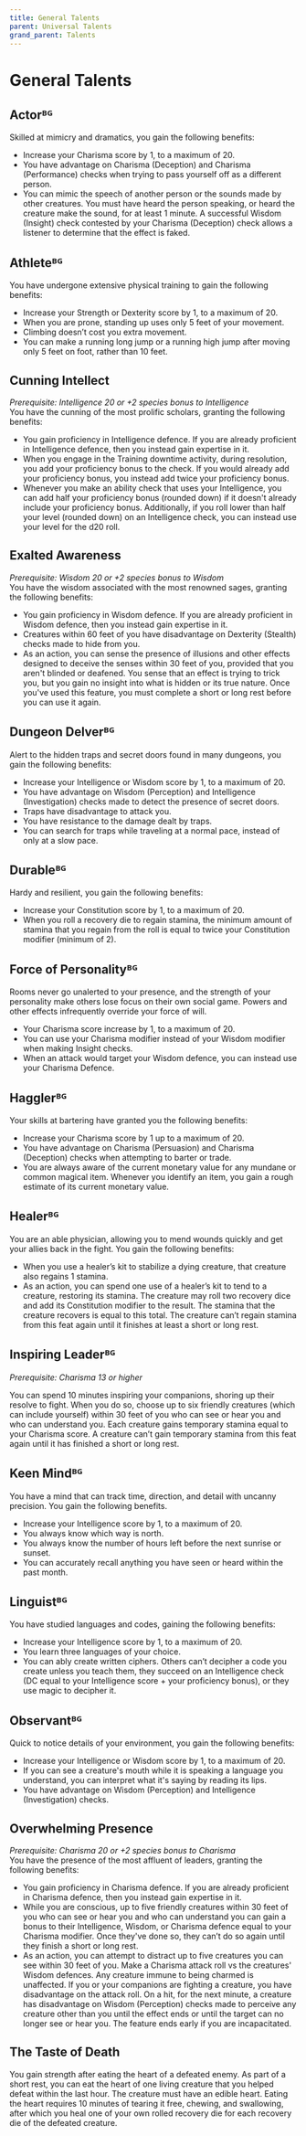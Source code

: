 ```yaml
---
title: General Talents
parent: Universal Talents
grand_parent: Talents
---
```


# General Talents

## Actorᴮᴳ
Skilled at mimicry and dramatics, you gain the following benefits:
* Increase your Charisma score by 1, to a maximum of 20.
* You have advantage on Charisma (Deception) and Charisma (Performance) checks when trying to pass yourself off as a different person.
* You can mimic the speech of another person or the sounds made by other creatures. You must have heard the person speaking, or heard the creature make the sound, for at least 1 minute. A successful Wisdom (Insight) check contested by your Charisma (Deception) check allows a listener to determine that the effect is faked.

## Athleteᴮᴳ
You have undergone extensive physical training to gain the following benefits:
* Increase your Strength or Dexterity score by 1, to a maximum of 20.
* When you are prone, standing up uses only 5 feet of your movement.
* Climbing doesn’t cost you extra movement.
* You can make a running long jump or a running high jump after moving only 5 feet on foot, rather than 10 feet.

## Cunning Intellect
*Prerequisite: Intelligence 20 or +2 species bonus to Intelligence*<br>
You have the cunning of the most prolific scholars, granting the following benefits:
* You gain proficiency in Intelligence defence. If you are already proficient in Intelligence defence, then you instead gain expertise in it.
* When you engage in the Training downtime activity, during resolution, you add your proficiency bonus to the check. If you would already add your proficiency bonus, you instead add twice your proficiency bonus.
* Whenever you make an ability check that uses your Intelligence, you can add half your proficiency bonus (rounded down) if it doesn't already include your proficiency bonus. Additionally, if you roll lower than half your level (rounded down) on an Intelligence check, you can instead use your level for the d20 roll.

## Exalted Awareness
*Prerequisite: Wisdom 20 or +2 species bonus to Wisdom*<br>
You have the wisdom associated with the most renowned sages, granting the following benefits:
* You gain proficiency in Wisdom defence. If you are already proficient in Wisdom defence, then you instead gain expertise in it.
* Creatures within 60 feet of you have disadvantage on Dexterity (Stealth) checks made to hide from you.
* As an action, you can sense the presence of illusions and other effects designed to deceive the senses within 30 feet of you, provided that you aren't blinded or deafened. You sense that an effect is trying to trick you, but you gain no insight into what is hidden or its true nature. Once you've used this feature, you must complete a short or long rest before you can use it again.

## Dungeon Delverᴮᴳ
Alert to the hidden traps and secret doors found in many dungeons, you gain the following benefits:
* Increase your Intelligence or Wisdom score by 1, to a maximum of 20.
* You have advantage on Wisdom (Perception) and Intelligence (Investigation) checks made to detect the presence of secret doors.
* Traps have disadvantage to attack you.
* You have resistance to the damage dealt by traps.
* You can search for traps while traveling at a normal pace, instead of only at a slow pace.

## Durableᴮᴳ
Hardy and resilient, you gain the following benefits:
* Increase your Constitution score by 1, to a maximum of 20.
* When you roll a recovery die to regain stamina, the minimum amount of stamina that you regain from the roll is equal to twice your Constitution modifier (minimum of 2).

## Force of Personalityᴮᴳ
Rooms never go unalerted to your presence, and the strength of your personality make others lose focus on their own social game. Powers and other effects infrequently override your force of will.
* Your Charisma score increase by 1, to a maximum of 20.
* You can use your Charisma modifier instead of your Wisdom modifier when making Insight checks.
* When an attack would target your Wisdom defence, you can instead use your Charisma Defence.

## Hagglerᴮᴳ
Your skills at bartering have granted you the following benefits:
* Increase your Charisma score by 1 up to a maximum of 20.
* You have advantage on Charisma (Persuasion) and Charisma (Deception) checks when attempting to barter or trade.
* You are always aware of the current monetary value for any mundane or common magical item. Whenever you identify an item, you gain a rough estimate of its current monetary value.

## Healerᴮᴳ
You are an able physician, allowing you to mend wounds quickly and get your allies back in the fight. You gain the following benefits:
* When you use a healer’s kit to stabilize a dying creature, that creature also regains 1 stamina.
* As an action, you can spend one use of a healer’s kit to tend to a creature, restoring its stamina. The creature may roll two recovery dice and add its Constitution modifier to the result. The stamina that the creature recovers is equal to this total. The creature can’t regain stamina from this feat again until it finishes at least a short or long rest.

## Inspiring Leaderᴮᴳ
*Prerequisite: Charisma 13 or higher*

You can spend 10 minutes inspiring your companions, shoring up their resolve to fight. When you do so, choose up to six friendly creatures (which can include yourself) within 30 feet of you who can see or hear you and who can understand you. Each creature gains temporary stamina equal to your Charisma score. A creature can’t gain temporary stamina from this feat again until it has finished a short or long rest.

## Keen Mindᴮᴳ
You have a mind that can track time, direction, and detail with uncanny precision. You gain the following benefits.
* Increase your Intelligence score by 1, to a maximum of 20.
* You always know which way is north.
* You always know the number of hours left before the next sunrise or sunset.
* You can accurately recall anything you have seen or heard within the past month.

## Linguistᴮᴳ
You have studied languages and codes, gaining the following benefits:
* Increase your Intelligence score by 1, to a maximum of 20.
* You learn three languages of your choice.
* You can ably create written ciphers. Others can’t decipher a code you create unless you teach them, they succeed on an Intelligence check (DC equal to your Intelligence score + your proficiency bonus), or they use magic to decipher it.

## Observantᴮᴳ
Quick to notice details of your environment, you gain the following benefits:
* Increase your Intelligence or Wisdom score by 1, to a maximum of 20.
* If you can see a creature's mouth while it is speaking a language you understand, you can interpret what it's saying by reading its lips.
* You have advantage on Wisdom (Perception) and Intelligence (Investigation) checks.

## Overwhelming Presence
*Prerequisite: Charisma 20 or +2 species bonus to Charisma*<br>
You have the presence of the most affluent of leaders, granting the following benefits:
* You gain proficiency in Charisma defence. If you are already proficient in Charisma defence, then you instead gain expertise in it.
* While you are conscious, up to five friendly creatures within 30 feet of you who can see or hear you and who can understand you can gain a bonus to their Intelligence, Wisdom, or Charisma defence equal to your Charisma modifier. Once they've done so, they can’t do so again until they finish a short or long rest.
* As an action, you can attempt to distract up to five creatures you can see within 30 feet of you. Make a Charisma attack roll vs the creatures' Wisdom defences. Any creature immune to being charmed is unaffected. If you or your companions are fighting a creature, you have disadvantage on the attack roll. On a hit, for the next minute, a creature has disadvantage on Wisdom (Perception) checks made to perceive any creature other than you until the effect ends or until the target can no longer see or hear you. The feature ends early if you are incapacitated.

## The Taste of Death
You gain strength after eating the heart of a defeated enemy. As part of a short rest, you can eat the heart of one living creature that you helped defeat within the last hour. The creature must have an edible heart. Eating the heart requires 10 minutes of tearing it free, chewing, and swallowing, after which you heal one of your own rolled recovery die for each recovery die of the defeated creature.
